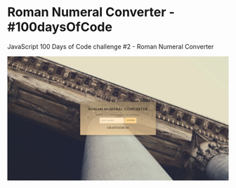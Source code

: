 # Roman Numeral Converter - #100daysOfCode

JavaScript 100 Days of Code challenge #2 - Roman Numeral Converter

![Roman Numeral Converter Preview](https://github.com/mrarslanark/roman-numeral-converter/blob/master/images/ss.png?raw=true)
